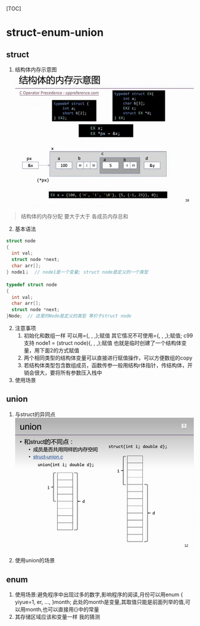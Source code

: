 [TOC]
# struct-enum-union

## struct
1. 结构体内存示意图
![Alt text](%E7%BB%93%E6%9E%84%E4%BD%93%E7%9A%84%E5%86%85%E5%AD%98%E7%A4%BA%E6%84%8F%E5%9B%BE.jpg)
> 结构体的内存分配 要大于大于 各成员内存总和

2. 基本语法
````c
struct node 
{
  int val;
  struct node *next;  
  char arr[];
} node1；  // node1是一个变量; struct node是定义的一个类型

typedef struct node
{
  int val;
  char arr[];
  struct node *next;
}Node;  // 这里的Node是定义的类型 等价于struct node
````
2. 注意事项
   1. 初始化和数组一样 可以用={, , ,};赋值  其它情况不可使用={, , ,};赋值; c99支持 node1 = (struct node){, , ,};赋值 也就是临时创建了一个结构体变量，用下面2的方式赋值
   2. 两个相同类型的结构体变量可以直接进行赋值操作，可以方便数组的copy
   3. 若结构体类型包含数组成员，函数传参一般用结构r体指针，传结构体，开销会很大，要将所有参数压入栈中
3. 使用场景

## union
1. 与struct的异同点
   ![Alt text](union%E4%B8%8Estruct%E7%9A%84%E5%8C%BA%E5%88%AB.jpg)
  
2. 使用union的场景

## enum
1. 使用场景:避免程序中出现过多的数字,影响程序的阅读,月份可以用enum { yiyue=1, er, ..., }month; 此处的month是变量,其取值只能是前面列举的值,可以用month,也可以直接用{}中的常量
2. 其存储区域应该和变量一样 我的猜测